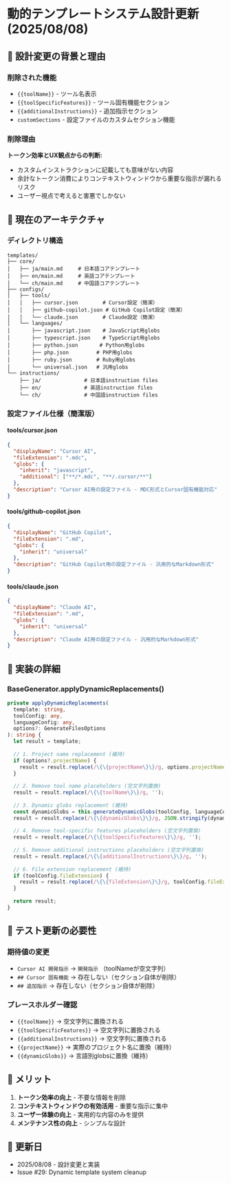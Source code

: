 # 動的テンプレートシステム設計更新 (2025/08/08)

## 🎯 設計変更の背景と理由

### 削除された機能
- `{{toolName}}` - ツール名表示
- `{{toolSpecificFeatures}}` - ツール固有機能セクション  
- `{{additionalInstructions}}` - 追加指示セクション
- `customSections` - 設定ファイルのカスタムセクション機能

### 削除理由
**トークン効率とUX観点からの判断:**
- カスタムインストラクションに記載しても意味がない内容
- 余計なトークン消費によりコンテキストウィンドウから重要な指示が漏れるリスク
- ユーザー視点で考えると害悪でしかない

## 📐 現在のアーキテクチャ

### ディレクトリ構造
```
templates/
├── core/
│   ├── ja/main.md     # 日本語コアテンプレート
│   ├── en/main.md     # 英語コアテンプレート
│   └── ch/main.md     # 中国語コアテンプレート
├── configs/
│   ├── tools/
│   │   ├── cursor.json        # Cursor設定（簡潔）
│   │   ├── github-copilot.json # GitHub Copilot設定（簡潔）
│   │   └── claude.json        # Claude設定（簡潔）
│   └── languages/
│       ├── javascript.json    # JavaScript用globs
│       ├── typescript.json    # TypeScript用globs  
│       ├── python.json       # Python用globs
│       ├── php.json         # PHP用globs
│       ├── ruby.json        # Ruby用globs
│       └── universal.json   # 汎用globs
└── instructions/
    ├── ja/              # 日本語instruction files
    ├── en/              # 英語instruction files
    └── ch/              # 中国語instruction files
```

### 設定ファイル仕様（簡潔版）

#### tools/cursor.json
```json
{
  "displayName": "Cursor AI",
  "fileExtension": ".mdc",
  "globs": {
    "inherit": "javascript",
    "additional": ["**/*.mdc", "**/.cursor/**"]
  },
  "description": "Cursor AI用の設定ファイル - MDC形式とCursor固有機能対応"
}
```

#### tools/github-copilot.json
```json
{
  "displayName": "GitHub Copilot",
  "fileExtension": ".md",
  "globs": {
    "inherit": "universal"
  },
  "description": "GitHub Copilot用の設定ファイル - 汎用的なMarkdown形式"
}
```

#### tools/claude.json
```json
{
  "displayName": "Claude AI",
  "fileExtension": ".md",
  "globs": {
    "inherit": "universal"
  },
  "description": "Claude AI用の設定ファイル - 汎用的なMarkdown形式"
}
```

## 🔧 実装の詳細

### BaseGenerator.applyDynamicReplacements()
```typescript
private applyDynamicReplacements(
  template: string, 
  toolConfig: any, 
  languageConfig: any, 
  options?: GenerateFilesOptions
): string {
  let result = template;
  
  // 1. Project name replacement (維持)
  if (options?.projectName) {
    result = result.replace(/\{\{projectName\}\}/g, options.projectName);
  }
  
  // 2. Remove tool name placeholders (空文字列置換)
  result = result.replace(/\{\{toolName\}\}/g, '');
  
  // 3. Dynamic globs replacement (維持)
  const dynamicGlobs = this.generateDynamicGlobs(toolConfig, languageConfig);
  result = result.replace(/\{\{dynamicGlobs\}\}/g, JSON.stringify(dynamicGlobs, null, 2).replace(/"/g, '\\"'));
  
  // 4. Remove tool-specific features placeholders (空文字列置換)
  result = result.replace(/\{\{toolSpecificFeatures\}\}/g, '');
  
  // 5. Remove additional instructions placeholders (空文字列置換)
  result = result.replace(/\{\{additionalInstructions\}\}/g, '');
  
  // 6. File extension replacement (維持)
  if (toolConfig.fileExtension) {
    result = result.replace(/\{\{fileExtension\}\}/g, toolConfig.fileExtension);
  }
  
  return result;
}
```

## 📝 テスト更新の必要性

### 期待値の変更
- `Cursor AI 開発指示` → `開発指示` （toolNameが空文字列）
- `## Cursor 固有機能` → 存在しない（セクション自体が削除）
- `## 追加指示` → 存在しない（セクション自体が削除）

### プレースホルダー確認
- `{{toolName}}` → 空文字列に置換される
- `{{toolSpecificFeatures}}` → 空文字列に置換される
- `{{additionalInstructions}}` → 空文字列に置換される
- `{{projectName}}` → 実際のプロジェクト名に置換（維持）
- `{{dynamicGlobs}}` → 言語別globsに置換（維持）

## 🚀 メリット
1. **トークン効率の向上** - 不要な情報を削除
2. **コンテキストウィンドウの有効活用** - 重要な指示に集中
3. **ユーザー体験の向上** - 実用的な内容のみを提供
4. **メンテナンス性の向上** - シンプルな設計

## 📅 更新日
- 2025/08/08 - 設計変更と実装
- Issue #29: Dynamic template system cleanup